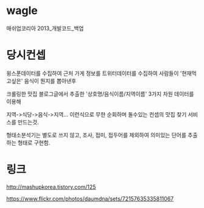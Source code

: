 # wagle

매쉬업코리아 2013_개발코드_백업

# 당시컨셉

윙스푼데이터를 수집하여 근처 가게 정보를
트위터데이터를 수집하여 사람들이 '현재먹고싶은' 음식이 뭔지를 뽑아낸후

크롤링한 맛집 블로그글에서 추출한  '상호명/음식이름/지역이름' 3가지 차원 데이터를 이용해

지역->식당->음식->지역... 이런식으로 무한 순회하며 돌수있는 컨셉의 맛집 찾기 서비스를 만드는것.

형태소분석기는 별도로 쓰지 않고, 조사, 접미, 접두어를 제외하여 의미있는 단어를 추출하는 형태로 구현함.


# 링크

http://mashupkorea.tistory.com/125

https://www.flickr.com/photos/daumdna/sets/72157635335811067
